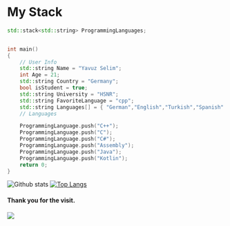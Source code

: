 # My Stack

```cpp
std::stack<std::string> ProgrammingLanguages;


int main()
{
    // User Info
    std::string Name = "Yavuz Selim";
    int Age = 21;
    std::string Country = "Germany";
    bool isStudent = true;
    std::string University = "HSNR";
    std::string FavoriteLanguage = "cpp";
    std::string Languages[] = { "German","English","Turkish","Spanish" };
    // Languages

    ProgrammingLanguage.push("C++");
    ProgrammingLanguage.push("C");
    ProgrammingLanguage.push("C#");
    ProgrammingLanguage.push("Assembly");
    ProgrammingLanguage.push("Java");
    ProgrammingLanguage.push("Kotlin");
    return 0;
}
```

![Github stats](https://github-readme-stats.vercel.app/api?username=yavuzse&count_private=true&show_icons=true&hide_border=true)
[![Top Langs](https://github-readme-stats.vercel.app/api/top-langs/?username=yavuzse&count_private=true&langs_count=30&layout=compact)](https://github.com/OutOfBoundCats/github-readme-stats)

#### Thank you for the visit.
![](http://profile-counter.glitch.me/yavuzse/count.svg)
